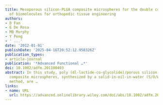 ```yaml
---
title: Mesoporous silicon‐PLGA composite microspheres for the double controlled release
  of biomolecules for orthopedic tissue engineering
authors:
- D Fan
- E De Rosa
- MB Murphy
- Y Peng
- ' ...'
date: '2012-01-01'
publishDate: '2025-04-16T20:52:12.958326Z'
publication_types:
- article-journal
publication: '*Advanced Functional …*'
doi: 10.1002/adfm.201100403
abstract: In this study, poly (dl‐lactide‐co‐glycolide)/porous silicon (PLGA/pSi)
  composite microspheres, synthesized by a solid‐in‐oil‐in‐water (S/O/W) emulsion
  method, are …
links:
- name: URL
  url: https://advanced.onlinelibrary.wiley.com/doi/abs/10.1002/adfm.201100403
---
```

